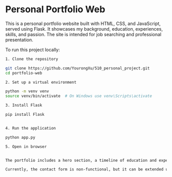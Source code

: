 # Personal Portfolio Web

This is a personal portfolio website built with HTML, CSS, and JavaScript, served using Flask. It showcases my background, education, experiences, skills, and passion. The site is intended for job searching and professional presentation.

To run this project locally:

```bash
1. Clone the repository

git clone https://github.com/YourongXu/510_personal_project.git
cd portfolio-web

2. Set up a virtual environment

python -m venv venv
source venv/bin/activate  # On Windows use venv\Scripts\activate

3. Install Flask

pip install Flask


4. Run the application

python app.py

5. Open in browser


The portfolio includes a hero section, a timeline of education and experiences, categorized skill cards, and a responsive contact form layout. Animations and transitions enhance the user experience. The site is fully responsive and optimized for both desktop and mobile viewports.

Currently, the contact form is non-functional, but it can be extended using Flask routes and connected to a database or email service. Future improvements include adding a portfolio projects section and enabling dynamic form handling.
